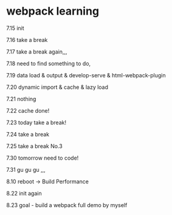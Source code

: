 # webpack learning

7.15 init

7.16 take a break

7.17 take a break again,,,

7.18 need to find something to do,

7.19 data load & output & develop-serve & html-webpack-plugin

7.20 dynamic import & cache & lazy load

7.21 nothing

7.22 cache done!

7.23 today take a break!

7.24 take a break

7.25 take a break No.3

7.30 tomorrow need to code!

7.31 gu gu gu ,,,

8.10 reboot -> Build Performance

8.22 init again

8.23 goal - build a webpack full demo by myself